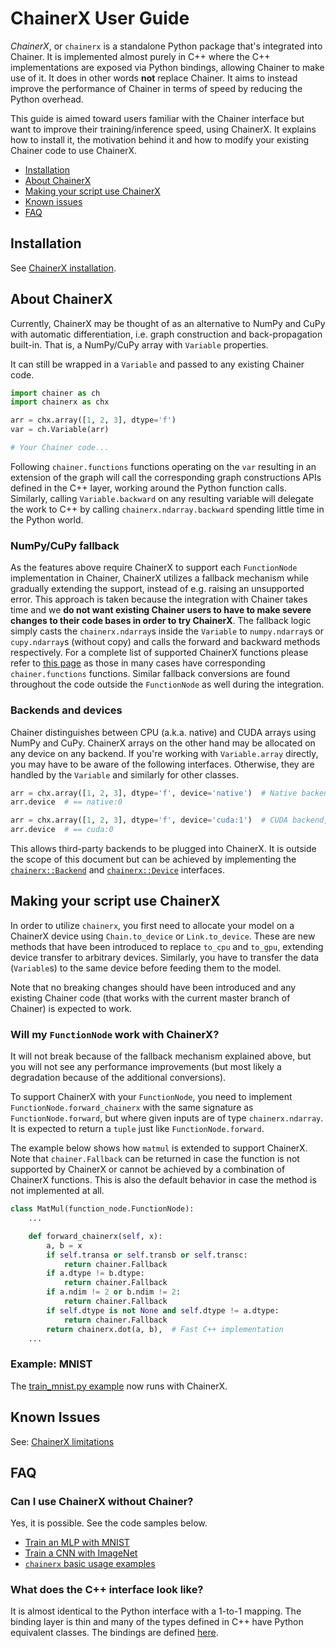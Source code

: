 # ChainerX User Guide

*ChainerX*, or `chainerx` is a standalone Python package that's integrated into Chainer.
It is implemented almost purely in C++ where the C++ implementations are exposed via Python bindings, allowing Chainer to make use of it.
It does in other words **not** replace Chainer. It aims to instead improve the performance of Chainer in terms of speed by reducing the Python overhead.

This guide is aimed toward users familiar with the Chainer interface but want to improve their training/inference speed, using ChainerX.
It explains how to install it, the motivation behind it and how to modify your existing Chainer code to use ChainerX.

- [Installation](#installation)
- [About ChainerX](#about-chainerx)
- [Making your script use ChainerX](#making-your-script-use-chainerx)
- [Known issues](#known-issues)
- [FAQ](#faq)

## Installation

See [ChainerX installation](docs/source/chainerx/install/index.rst).

## About ChainerX

Currently, ChainerX may be thought of as an alternative to NumPy and CuPy with automatic differentiation, i.e. graph construction and back-propagation built-in.
That is, a NumPy/CuPy array with `Variable` properties.

It can still be wrapped in a `Variable` and passed to any existing Chainer code.

```python
import chainer as ch
import chainerx as chx

arr = chx.array([1, 2, 3], dtype='f')
var = ch.Variable(arr)

# Your Chainer code...
```

Following `chainer.functions` functions operating on the `var` resulting in an extension of the graph will call the corresponding graph constructions APIs defined in the C++ layer, working around the Python function calls.
Similarly, calling `Variable.backward` on any resulting variable will delegate the work to C++ by calling `chainerx.ndarray.backward` spending little time in the Python world.

### NumPy/CuPy fallback

As the features above require ChainerX to support each `FunctionNode` implementation in Chainer, ChainerX utilizes a fallback mechanism while gradually extending the support, instead of e.g. raising an unsupported error.
This approach is taken because the integration with Chainer takes time and we **do not want existing Chainer users to have to make severe changes to their code bases in order to try ChainerX**.
The fallback logic simply casts the `chainerx.ndarray`s inside the `Variable` to `numpy.ndarray`s or `cupy.ndarray`s (without copy) and calls the forward and backward methods respectively.
For a complete list of supported ChainerX functions please refer to [this page](chainerx_cc/chainerx/python/routines.cc) as those in many cases have corresponding `chainer.functions` functions.
Similar fallback conversions are found throughout the code outside the `FunctionNode` as well during the integration.

### Backends and devices

Chainer distinguishes between CPU (a.k.a. native) and CUDA arrays using NumPy and CuPy.
ChainerX arrays on the other hand may be allocated on any device on any backend.
If you're working with `Variable.array` directly, you may have to be aware of the following interfaces.
Otherwise, they are handled by the `Variable` and similarly for other classes.

```python
arr = chx.array([1, 2, 3], dtype='f', device='native')  # Native backend
arr.device  # == native:0

arr = chx.array([1, 2, 3], dtype='f', device='cuda:1')  # CUDA backend, second device
arr.device  # == cuda:0
```

This allows third-party backends to be plugged into ChainerX. It is outside the scope of this document but can be achieved by implementing the [`chainerx::Backend`](chainerx_cc/chainerx/backend.h) and [`chainerx::Device`](chainerx_cc/chainerx/device.h) interfaces.

## Making your script use ChainerX

In order to utilize `chainerx`, you first need to allocate your model on a ChainerX device using `Chain.to_device` or `Link.to_device`. These are new methods that have been introduced to replace `to_cpu` and `to_gpu`, extending device transfer to arbitrary devices.
Similarly, you have to transfer the data (`Variable`s) to the same device before feeding them to the model.

Note that no breaking changes should have been introduced and any existing Chainer code (that works with the current master branch of Chainer) is expected to work.

### Will my `FunctionNode` work with ChainerX?

It will not break because of the fallback mechanism explained above, but you will not see any performance improvements (but most likely a degradation because of the additional conversions).

To support ChainerX with your `FunctionNode`, you need to implement `FunctionNode.forward_chainerx` with the same signature as `FunctionNode.forward`, but where given inputs are of type `chainerx.ndarray`. It is expected to return a `tuple` just like `FunctionNode.forward`.

The example below shows how `matmul` is extended to support ChainerX. Note that `chainer.Fallback` can be returned in case the function is not supported by ChainerX or cannot be achieved by a combination of ChainerX functions. This is also the default behavior in case the method is not implemented at all.

```python
class MatMul(function_node.FunctionNode):
    ...

    def forward_chainerx(self, x):
        a, b = x
        if self.transa or self.transb or self.transc:
            return chainer.Fallback
        if a.dtype != b.dtype:
            return chainer.Fallback
        if a.ndim != 2 or b.ndim != 2:
            return chainer.Fallback
        if self.dtype is not None and self.dtype != a.dtype:
            return chainer.Fallback
        return chainerx.dot(a, b),  # Fast C++ implementation
    ...
```

### Example: MNIST

The [train_mnist.py example](examples/mnist/train_mnist.py) now runs with ChainerX.

## Known Issues

See: [ChainerX limitations](docs/source/chainerx/limitations.rst)

## FAQ

### Can I use ChainerX without Chainer?

Yes, it is possible. See the code samples below.

- [Train an MLP with MNIST](chainerx_cc/examples/mnist)
- [Train a CNN with ImageNet](chainerx_cc/examples/imagenet)
- [`chainerx` basic usage examples](tests/chainerx_tests/acceptance_tests)

### What does the C++ interface look like?

It is almost identical to the Python interface with a 1-to-1 mapping.
The binding layer is thin and many of the types defined in C++ have Python equivalent classes.
The bindings are defined [here](https://github.com/pfnet/chainerx/tree/master/chainerx_cc/chainerx/python).
